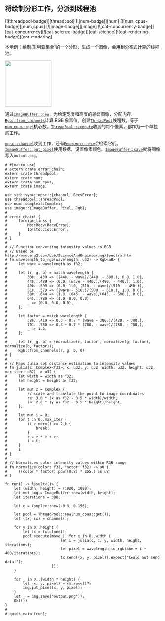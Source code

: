 ## 将绘制分形工作，分派到线程池

[![threadpool-badge]][threadpool] [![num-badge]][num] [![num_cpus-badge]][num_cpus] [![image-badge]][image] [![cat-concurrency-badge]][cat-concurrency][![cat-science-badge]][cat-science][![cat-rendering-badge]][cat-rendering]

本示例：绘制[朱利亚集合]的一个分形，生成一个图像，会用到分布式计算的线程池。

<a href="https://cloud.githubusercontent.com/assets/221000/26546700/9be34e80-446b-11e7-81dc-dd9871614ea1.png"><img src="https://cloud.githubusercontent.com/assets/221000/26546700/9be34e80-446b-11e7-81dc-dd9871614ea1.png" width="150" /></a>

通过[`ImageBuffer::new`]，为给定宽度和高度的输出图像，分配内存。[`Rgb::from_channels`]计算 RGB 像素值。创建[`ThreadPool`]线程数，等于[`num_cpus::get`]核心数。[`ThreadPool::execute`]收到的每个像素，都作为一个单独的工作。

[`mpsc::channel`]收到工作，还有[`Receiver::recv`]会检索它们。[`ImageBuffer::put_pixel`]使用数据，设置像素颜色。[`ImageBuffer::save`]就将图像写入`output.png`。

```rust,no_run
# #[macro_use]
# extern crate error_chain;
extern crate threadpool;
extern crate num;
extern crate num_cpus;
extern crate image;

use std::sync::mpsc::{channel, RecvError};
use threadpool::ThreadPool;
use num::complex::Complex;
use image::{ImageBuffer, Pixel, Rgb};
#
# error_chain! {
#     foreign_links {
#         MpscRecv(RecvError);
#         Io(std::io::Error);
#     }
# }
#
# // Function converting intensity values to RGB
# // Based on http://www.efg2.com/Lab/ScienceAndEngineering/Spectra.htm
# fn wavelength_to_rgb(wavelength: u32) -> Rgb<u8> {
#     let wave = wavelength as f32;
#
#     let (r, g, b) = match wavelength {
#         380...439 => ((440. - wave)/(440. - 380.), 0.0, 1.0),
#         440...489 => (0.0, (wave - 440.)/(490. - 440.), 1.0),
#         490...509 => (0.0, 1.0, (510. - wave)/(510. - 490.)),
#         510...579 => ((wave - 510.)/(580. - 510.), 1.0, 0.0),
#         580...644 => (1.0, (645. - wave)/(645. - 580.), 0.0),
#         645...780 => (1.0, 0.0, 0.0),
#         _ => (0.0, 0.0, 0.0),
#     };
#
#     let factor = match wavelength {
#         380...419 => 0.3 + 0.7 * (wave - 380.)/(420. - 380.),
#         701...780 => 0.3 + 0.7 * (780. - wave)/(780. - 700.),
#         _ => 1.0,
#     };
#
#     let (r, g, b) = (normalize(r, factor), normalize(g, factor), normalize(b, factor));
#     Rgb::from_channels(r, g, b, 0)
# }
#
# // Maps Julia set distance estimation to intensity values
# fn julia(c: Complex<f32>, x: u32, y: u32, width: u32, height: u32, max_iter: u32) -> u32 {
#     let width = width as f32;
#     let height = height as f32;
#
#     let mut z = Complex {
#         // scale and translate the point to image coordinates
#         re: 3.0 * (x as f32 - 0.5 * width)/width,
#         im: 2.0 * (y as f32 - 0.5 * height)/height,
#     };
#
#     let mut i = 0;
#     for t in 0..max_iter {
#         if z.norm() >= 2.0 {
#             break;
#         }
#         z = z * z + c;
#         i = t;
#     }
#     i
# }
#
# // Normalizes color intensity values within RGB range
# fn normalize(color: f32, factor: f32) -> u8 {
#     ((color * factor).powf(0.8) * 255.) as u8
# }

fn run() -> Result<()> {
    let (width, height) = (1920, 1080);
    let mut img = ImageBuffer::new(width, height);
    let iterations = 300;

    let c = Complex::new(-0.8, 0.156);

    let pool = ThreadPool::new(num_cpus::get());
    let (tx, rx) = channel();

    for y in 0..height {
        let tx = tx.clone();
        pool.execute(move || for x in 0..width {
                         let i = julia(c, x, y, width, height, iterations);
                         let pixel = wavelength_to_rgb(380 + i * 400/iterations);
                         tx.send((x, y, pixel)).expect("Could not send data!");
                     });
    }

    for _ in 0..(width * height) {
        let (x, y, pixel) = rx.recv()?;
        img.put_pixel(x, y, pixel);
    }
    let _ = img.save("output.png")?;
    Ok(())
}
#
# quick_main!(run);
```

[`imagebuffer::new`]: https://docs.rs/image/*/image/struct.ImageBuffer.html#method.new
[`imagebuffer::put_pixel`]: https://docs.rs/image/*/image/struct.ImageBuffer.html#method.put_pixel
[`imagebuffer::save`]: https://docs.rs/image/*/image/struct.ImageBuffer.html#method.save
[`mpsc::channel`]: https://doc.rust-lang.org/std/sync/mpsc/fn.channel.html
[`num_cpus::get`]: https://docs.rs/num_cpus/*/num_cpus/fn.get.html
[`receiver::recv`]: https://doc.rust-lang.org/std/sync/mpsc/struct.Receiver.html#method.recv
[`rgb::from_channels`]: https://docs.rs/image/*/image/struct.Rgb.html#method.from_channels
[`threadpool`]: https://docs.rs/threadpool/*/threadpool/struct.ThreadPool.html
[`threadpool::execute`]: https://docs.rs/threadpool/*/threadpool/struct.ThreadPool.html#method.execute
[julia set]: https://en.wikipedia.org/wiki/Julia_set
